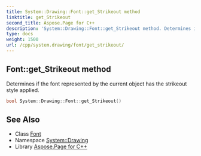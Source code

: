 ```yaml
---
title: System::Drawing::Font::get_Strikeout method
linktitle: get_Strikeout
second_title: Aspose.Page for C++
description: 'System::Drawing::Font::get_Strikeout method. Determines if the font represented by the current object has the strikeout style applied in C++.'
type: docs
weight: 1500
url: /cpp/system.drawing/font/get_strikeout/
---
```

## Font::get_Strikeout method


Determines if the font represented by the current object has the strikeout style applied.

```cpp
bool System::Drawing::Font::get_Strikeout()
```

## See Also

* Class [Font](../)
* Namespace [System::Drawing](../../)
* Library [Aspose.Page for C++](../../../)
